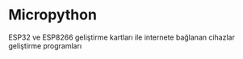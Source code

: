 # Micropython
ESP32 ve ESP8266 geliştirme kartları ile internete bağlanan cihazlar geliştirme programları
